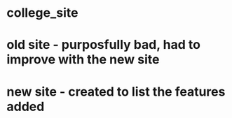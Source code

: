 # college_site

# old site - purposfully bad, had to improve with the new site
# new site - created to list the features added

